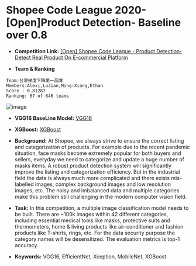 Shopee Code League 2020- [Open]Product Detection- Baseline over 0.8
======================================
* **Competition Link:** [[Open] Shopee Code League - Product Detection- Detect Real Product On E-commercial Platform ](https://www.kaggle.com/c/shopee-product-detection-open)

* **Team & Ranking**
```
Team:台灣梯度下降第一品牌
Members:Alexi,LuJian,Ming-Xiang,Ethan
Score : 0.81287
Ranking: 67 of 646 teams
```

![image](https://github.com/CubatLin/Shopee-Code-League-2020-Competition-2--Open-Product-Detection-baseline-over-0.8/blob/master/SCL_2_Ranking.JPG)

* **VGG16 BaseLine Model:** [VGG16](https://github.com/CubatLin/Shopee-Code-League-2020-Competition-2--Open-Product-Detection-baseline-over-0.8/blob/master/ShopeeCodeLeague_2_VGG16.ipynb)

* **XGBoost:**  [XGBoost ](https://github.com/CubatLin/Shopee-Code-League-2020-Competition-2--Open-Product-Detection-baseline-over-0.8/blob/master/CNNtoXGB_128dims.ipynb)

* **Background:** 
At Shopee, we always strive to ensure the correct listing and categorization of products. For example due to the recent pandemic situation, face masks become extremely popular for both buyers and sellers, everyday we need to categorize and update a huge number of masks items. A robust product detection system will significantly improve the listing and categorization efficiency. But in the industrial field the data is always much more complicated and there exists mis-labelled images, complex background images and low resolution images, etc. The noisy and imbalanced data and multiple categories make this problem still challenging in the modern computer vision field.

* **Task:** 
In this competition, a multiple image classification model needs to be built. There are ~100k images within 42 different categories, including essential medical tools like masks, protective suits and thermometers, home & living products like air-conditioner and fashion products like T-shirts, rings, etc. For the data security purpose the category names will be desensitized. The evaluation metrics is top-1 accuracy.

* **Keywords:** 
VGG16, EfficientNet, Xception, MobileNet, XGBoost 
